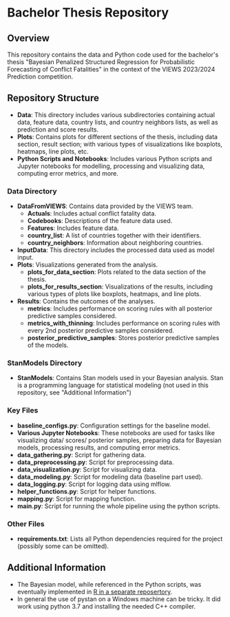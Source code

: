 # Bachelor Thesis Repository

## Overview
This repository contains the data and Python code used for the bachelor's thesis "Bayesian Penalized Structured Regression for Probabilistic Forecasting of Conflict Fatalities"  in the context of the VIEWS 2023/2024 Prediction competition.
## Repository Structure
- **Data**: This directory includes various subdirectories containing actual data, feature data, country lists, and country neighbors lists, as well as prediction and score results.
- **Plots**: Contains plots for different sections of the thesis, including data section, result section; with various types of visualizations like boxplots, heatmaps, line plots, etc.
- **Python Scripts and Notebooks**: Includes various Python scripts and Jupyter notebooks for modelling, processing and visualizing data, computing error metrics, and more.
### Data Directory
- **DataFromVIEWS**: Contains data provided by the VIEWS team.
  - **Actuals**: Includes actual conflict fatality data.
  - **Codebooks**: Descriptions of the feature data used.
  - **Features**: Includes feature data.
  - **country_list**: A list of countries together with their identifiers.
  - **country_neighbors**: Information about neighboring countries.
- **InputData**: This directory includes the processed data used as model input.
- **Plots**: Visualizations generated from the analysis.
  - **plots_for_data_section**: Plots related to the data section of the thesis.
  - **plots_for_results_section**: Visualizations of the results, including various types of plots like boxplots, heatmaps, and line plots.
- **Results**: Contains the outcomes of the analyses.
  - **metrics**: Includes performance on scoring rules with all posterior predictive samples considered.
  - **metrics_with_thinning**: Includes performance on scoring rules with every 2nd posterior predictive samples considered.
  - **posterior_predictive_samples**: Stores posterior predictive samples of the models.
### StanModels Directory
- **StanModels**: Contains Stan models used in your Bayesian analysis. Stan is a programming language for statistical modeling (not used in this repository, see "Additional Information")
### Key Files
- **baseline_configs.py**: Configuration settings for the baseline model.
- **Various Jupyter Notebooks**: These notebooks are used for tasks like visualizing data/ scores/ posterior samples, preparing data for Bayesian models, processing results, and computing error metrics.
- **data_gathering.py**: Script for gathering data.
- **data_preprocessing.py**: Script for preprocessing data.
- **data_visualization.py**: Script for visualizing data.
- **data_modeling.py**: Script for modeling data (baseline part used).
- **data_logging.py**: Script for logging data using mlflow.
- **helper_functions.py**: Script for helper functions.
- **mapping.py**: Script for mapping function.
- **main.py**: Script for running the whole pipeline using the python scripts.
### Other Files
- **requirements.txt**: Lists all Python dependencies required for the project (possibly some can be omitted).
## Additional Information
- The Bayesian model, while referenced in the Python scripts, was eventually implemented in [R in a separate reposertory](https://github.com/simondrauz/bachelor_thesis_RCode).
- In general the use of pystan on a Windows machine can be tricky. It did work using python 3.7 and installing the needed C++ compiler. 